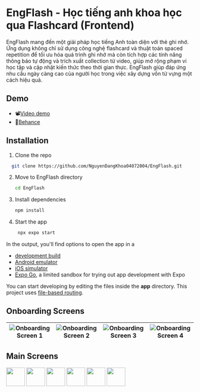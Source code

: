 # EngFlash - Học tiếng anh khoa học qua Flashcard (Frontend)


EngFlash mang đến một giải pháp học tiếng Anh toàn diện với thẻ ghi nhớ. Ứng dụng không chỉ sử
dụng công nghệ flashcard và thuật toán spaced repetition để tối ưu hóa quá trình ghi nhớ mà còn tích
hợp các tính năng thông báo tự động và trích xuất collection từ video, giúp mở rộng phạm vi học tập
và cập nhật kiến thức theo thời gian thực. EngFlash giúp đáp ứng nhu cầu ngày càng cao của người học
trong việc xây dựng vốn từ vựng một cách hiệu quả.



## Demo
- 📽️[Video demo](https://github.com/user-attachments/assets/350fb071-c6bc-4462-bc9c-56917c782085)
- 🎨[Behance](https://www.behance.net/gallery/222850193/Engflash)


## Installation

1. Clone the repo

 ```bash
   git clone https://github.com/NguyenDangKhoa04072004/EngFlash.git
   ```

2. Move to EngFlash directory
   
    ```bash
   cd EngFlash
   ```

3. Install dependencies

   ```bash
   npm install
   ```

4. Start the app

   ```bash
    npx expo start
   ```

In the output, you'll find options to open the app in a

- [development build](https://github.com/user-attachments/assets/350fb071-c6bc-4462-bc9c-56917c782085)
- [Android emulator](https://docs.expo.dev/workflow/android-studio-emulator/)
- [iOS simulator](https://docs.expo.dev/workflow/ios-simulator/)
- [Expo Go](https://expo.dev/go), a limited sandbox for trying out app development with Expo

You can start developing by editing the files inside the **app** directory. This project uses [file-based routing](https://docs.expo.dev/router/introduction).

## Onboarding Screens

| ![Onboarding Screen 1](demo/onboarding-1.png) | ![Onboarding Screen 2](demo/onboarding-2.png) | ![Onboarding Screen 3](demo/onboarding-3.png)| ![Onboarding Screen 4](demo/onboarding-4.png)|
|:------------------------------:|:------------------------------:|:------------------------------:|:------------------------------:|

## Main Screens
<div>
    <img src="demo/study-screen.png" style="width:50;">
    <img src="demo/learning-screen.png" style="width:50;">
    <img src="demo/addcard-screen.png" style="width:50;"> 
    <img src="demo/topics-screen.png" style="width:50;">
    <img src="demo/productivity-screen.png" style="width:50;"> 
    <img src="demo/other-screen.png" style="width:50;"> 
</div>
